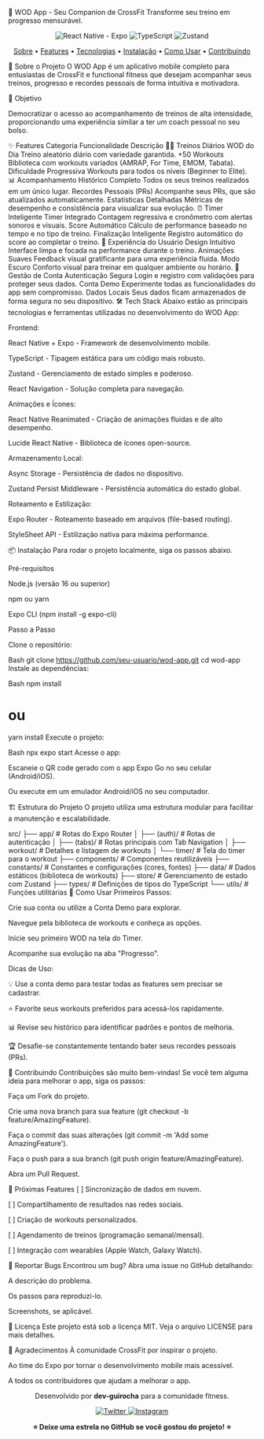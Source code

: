 💪 WOD App - Seu Companion de CrossFit
Transforme seu treino em progresso mensurável.

<p align="center">
<img src="https://img.shields.io/badge/React%20Native-Expo-61DAFB?style=for-the-badge&logo=expo" alt="React Native - Expo">
<img src="https://img.shields.io/badge/TypeScript-3178C6?style=for-the-badge&logo=typescript" alt="TypeScript">
<img src="https://img.shields.io/badge/State%20Management-Zustand-8A2BE2?style=for-the-badge" alt="Zustand">
</p>

<p align="center">
<a href="#-sobre-o-projeto">Sobre</a> •
<a href="#-features">Features</a> •
<a href="#-tech-stack">Tecnologias</a> •
<a href="#-instalação">Instalação</a> •
<a href="#-como-usar">Como Usar</a> •
<a href="#-contribuindo">Contribuindo</a>
</p>

🌟 Sobre o Projeto
O WOD App é um aplicativo mobile completo para entusiastas de CrossFit e functional fitness que desejam acompanhar seus treinos, progresso e recordes pessoais de forma intuitiva e motivadora.

🎯 Objetivo

Democratizar o acesso ao acompanhamento de treinos de alta intensidade, proporcionando uma experiência similar a ter um coach pessoal no seu bolso.

✨ Features
Categoria	Funcionalidade	Descrição
🏋️‍♂️ Treinos Diários	WOD do Dia	Treino aleatório diário com variedade garantida.
+50 Workouts	Biblioteca com workouts variados (AMRAP, For Time, EMOM, Tabata).
Dificuldade Progressiva	Workouts para todos os níveis (Beginner to Elite).
📊 Acompanhamento	Histórico Completo	Todos os seus treinos realizados em um único lugar.
Recordes Pessoais (PRs)	Acompanhe seus PRs, que são atualizados automaticamente.
Estatísticas Detalhadas	Métricas de desempenho e consistência para visualizar sua evolução.
⏰ Timer Inteligente	Timer Integrado	Contagem regressiva e cronômetro com alertas sonoros e visuais.
Score Automático	Cálculo de performance baseado no tempo e no tipo de treino.
Finalização Inteligente	Registro automático do score ao completar o treino.
🎨 Experiência do Usuário	Design Intuitivo	Interface limpa e focada na performance durante o treino.
Animações Suaves	Feedback visual gratificante para uma experiência fluida.
Modo Escuro	Conforto visual para treinar em qualquer ambiente ou horário.
🔐 Gestão de Conta	Autenticação Segura	Login e registro com validações para proteger seus dados.
Conta Demo	Experimente todas as funcionalidades do app sem compromisso.
Dados Locais	Seus dados ficam armazenados de forma segura no seu dispositivo.
🛠️ Tech Stack
Abaixo estão as principais tecnologias e ferramentas utilizadas no desenvolvimento do WOD App:

Frontend:

React Native + Expo - Framework de desenvolvimento mobile.

TypeScript - Tipagem estática para um código mais robusto.

Zustand - Gerenciamento de estado simples e poderoso.

React Navigation - Solução completa para navegação.

Animações e Ícones:

React Native Reanimated - Criação de animações fluidas e de alto desempenho.

Lucide React Native - Biblioteca de ícones open-source.

Armazenamento Local:

Async Storage - Persistência de dados no dispositivo.

Zustand Persist Middleware - Persistência automática do estado global.

Roteamento e Estilização:

Expo Router - Roteamento baseado em arquivos (file-based routing).

StyleSheet API - Estilização nativa para máxima performance.

📦 Instalação
Para rodar o projeto localmente, siga os passos abaixo.

Pré-requisitos

Node.js (versão 16 ou superior)

npm ou yarn

Expo CLI (npm install -g expo-cli)

Passo a Passo

Clone o repositório:

Bash
git clone https://github.com/seu-usuario/wod-app.git
cd wod-app
Instale as dependências:

Bash
npm install
# ou
yarn install
Execute o projeto:

Bash
npx expo start
Acesse o app:

Escaneie o QR code gerado com o app Expo Go no seu celular (Android/iOS).

Ou execute em um emulador Android/iOS no seu computador.

🏗️ Estrutura do Projeto
O projeto utiliza uma estrutura modular para facilitar a manutenção e escalabilidade.

src/
├── app/          # Rotas do Expo Router
│   ├── (auth)/   # Rotas de autenticação
│   ├── (tabs)/   # Rotas principais com Tab Navigation
│   ├── workout/  # Detalhes e listagem de workouts
│   └── timer/    # Tela do timer para o workout
├── components/   # Componentes reutilizáveis
├── constants/    # Constantes e configurações (cores, fontes)
├── data/         # Dados estáticos (biblioteca de workouts)
├── store/        # Gerenciamento de estado com Zustand
├── types/        # Definições de tipos do TypeScript
└── utils/        # Funções utilitárias
🚀 Como Usar
Primeiros Passos:

Crie sua conta ou utilize a Conta Demo para explorar.

Navegue pela biblioteca de workouts e conheça as opções.

Inicie seu primeiro WOD na tela do Timer.

Acompanhe sua evolução na aba "Progresso".

Dicas de Uso:

💡 Use a conta demo para testar todas as features sem precisar se cadastrar.

⭐ Favorite seus workouts preferidos para acessá-los rapidamente.

📊 Revise seu histórico para identificar padrões e pontos de melhoria.

🏆 Desafie-se constantemente tentando bater seus recordes pessoais (PRs).

🤝 Contribuindo
Contribuições são muito bem-vindas! Se você tem alguma ideia para melhorar o app, siga os passos:

Faça um Fork do projeto.

Crie uma nova branch para sua feature (git checkout -b feature/AmazingFeature).

Faça o commit das suas alterações (git commit -m 'Add some AmazingFeature').

Faça o push para a sua branch (git push origin feature/AmazingFeature).

Abra um Pull Request.

📝 Próximas Features
[ ] Sincronização de dados em nuvem.

[ ] Compartilhamento de resultados nas redes sociais.

[ ] Criação de workouts personalizados.

[ ] Agendamento de treinos (programação semanal/mensal).

[ ] Integração com wearables (Apple Watch, Galaxy Watch).

🐛 Reportar Bugs
Encontrou um bug? Abra uma issue no GitHub detalhando:

A descrição do problema.

Os passos para reproduzi-lo.

Screenshots, se aplicável.

📄 Licença
Este projeto está sob a licença MIT. Veja o arquivo LICENSE para mais detalhes.

🙏 Agradecimentos
À comunidade CrossFit por inspirar o projeto.

Ao time do Expo por tornar o desenvolvimento mobile mais acessível.

A todos os contribuidores que ajudam a melhorar o app.

<p align="center">
Desenvolvido por <b>dev-guirocha</b> para a comunidade fitness.
</p>

<p align="center">
<a href="https://twitter.com/wodapp" target="_blank">
<img src="https://img.shields.io/badge/Twitter-@wodapp-1DA1F2?style=for-the-badge&logo=twitter" alt="Twitter">
</a>
<a href="https://instagram.com/wodapp" target="_blank">
<img src="https://img.shields.io/badge/Instagram-@wodapp-E4405F?style=for-the-badge&logo=instagram" alt="Instagram">
</a>
</p>

<p align="center">
<b>⭐ Deixe uma estrela no GitHub se você gostou do projeto! ⭐</b>
</p>
